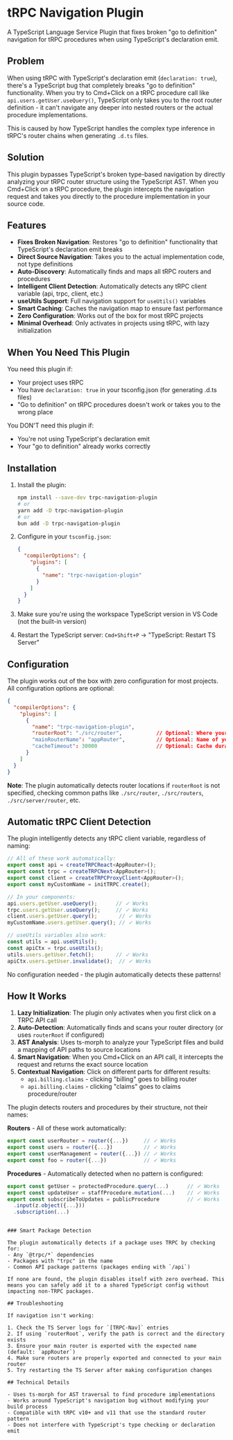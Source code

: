 # tRPC Navigation Plugin

A TypeScript Language Service Plugin that fixes broken "go to definition" navigation for tRPC procedures when using TypeScript's declaration emit.

## Problem

When using tRPC with TypeScript's declaration emit (`declaration: true`), there's a TypeScript bug that completely breaks "go to definition" functionality. When you try to Cmd+Click on a tRPC procedure call like `api.users.getUser.useQuery()`, TypeScript only takes you to the root router definition - it can't navigate any deeper into nested routers or the actual procedure implementations.

This is caused by how TypeScript handles the complex type inference in tRPC's router chains when generating `.d.ts` files.

## Solution

This plugin bypasses TypeScript's broken type-based navigation by directly analyzing your tRPC router structure using the TypeScript AST. When you Cmd+Click on a tRPC procedure, the plugin intercepts the navigation request and takes you directly to the procedure implementation in your source code.

## Features

- **Fixes Broken Navigation**: Restores "go to definition" functionality that TypeScript's declaration emit breaks
- **Direct Source Navigation**: Takes you to the actual implementation code, not type definitions
- **Auto-Discovery**: Automatically finds and maps all tRPC routers and procedures
- **Intelligent Client Detection**: Automatically detects any tRPC client variable (api, trpc, client, etc.)
- **useUtils Support**: Full navigation support for `useUtils()` variables
- **Smart Caching**: Caches the navigation map to ensure fast performance
- **Zero Configuration**: Works out of the box for most tRPC projects
- **Minimal Overhead**: Only activates in projects using tRPC, with lazy initialization

## When You Need This Plugin

You need this plugin if:
- Your project uses tRPC
- You have `declaration: true` in your tsconfig.json (for generating .d.ts files)
- "Go to definition" on tRPC procedures doesn't work or takes you to the wrong place

You DON'T need this plugin if:
- You're not using TypeScript's declaration emit
- Your "go to definition" already works correctly

## Installation

1. Install the plugin:
   ```bash
   npm install --save-dev trpc-navigation-plugin
   # or
   yarn add -D trpc-navigation-plugin
   # or
   bun add -D trpc-navigation-plugin
   ```

2. Configure in your `tsconfig.json`:
   ```json
   {
     "compilerOptions": {
       "plugins": [
         {
           "name": "trpc-navigation-plugin"
         }
       ]
     }
   }
   ```

3. Make sure you're using the workspace TypeScript version in VS Code (not the built-in version)
4. Restart the TypeScript server: `Cmd+Shift+P` → "TypeScript: Restart TS Server"

## Configuration

The plugin works out of the box with zero configuration for most projects. All configuration options are optional:

```json
{
  "compilerOptions": {
    "plugins": [
      {
        "name": "trpc-navigation-plugin",
        "routerRoot": "./src/router",           // Optional: Where your TRPC routers are located
        "mainRouterName": "appRouter",          // Optional: Name of your main router export (default: "appRouter")
        "cacheTimeout": 30000                   // Optional: Cache duration in ms (default: 30000)
      }
    ]
  }
}
```

**Note**: The plugin automatically detects router locations if `routerRoot` is not specified, checking common paths like `./src/router`, `./src/routers`, `./src/server/router`, etc.

## Automatic tRPC Client Detection

The plugin intelligently detects any tRPC client variable, regardless of naming:

```typescript
// All of these work automatically:
export const api = createTRPCReact<AppRouter>();
export const trpc = createTRPCNext<AppRouter>();
export const client = createTRPCProxyClient<AppRouter>();
export const myCustomName = initTRPC.create();

// In your components:
api.users.getUser.useQuery();      // ✓ Works
trpc.users.getUser.useQuery();     // ✓ Works
client.users.getUser.query();       // ✓ Works
myCustomName.users.getUser.query(); // ✓ Works

// useUtils variables also work:
const utils = api.useUtils();
const apiCtx = trpc.useUtils();
utils.users.getUser.fetch();       // ✓ Works
apiCtx.users.getUser.invalidate();  // ✓ Works
```

No configuration needed - the plugin automatically detects these patterns!

## How It Works

1. **Lazy Initialization**: The plugin only activates when you first click on a TRPC API call
2. **Auto-Detection**: Automatically finds and scans your router directory (or uses `routerRoot` if configured)
3. **AST Analysis**: Uses ts-morph to analyze your TypeScript files and build a mapping of API paths to source locations
4. **Smart Navigation**: When you Cmd+Click on an API call, it intercepts the request and returns the exact source location
5. **Contextual Navigation**: Click on different parts for different results:
   - `api.billing.claims` - clicking "billing" goes to billing router
   - `api.billing.claims` - clicking "claims" goes to claims procedure/router

The plugin detects routers and procedures by their structure, not their names:

**Routers** - All of these work automatically:
```typescript
export const userRouter = router({...})     // ✓ Works
export const users = router({...})          // ✓ Works
export const userManagement = router({...}) // ✓ Works
export const foo = router({...})            // ✓ Works
```

**Procedures** - Automatically detected when no pattern is configured:
```typescript
export const getUser = protectedProcedure.query(...)      // ✓ Works
export const updateUser = staffProcedure.mutation(...)    // ✓ Works
export const subscribeToUpdates = publicProcedure         // ✓ Works
  .input(z.object({...}))
  .subscription(...)
```
```

### Smart Package Detection

The plugin automatically detects if a package uses TRPC by checking for:
- Any `@trpc/*` dependencies
- Packages with "trpc" in the name
- Common API package patterns (packages ending with `/api`)

If none are found, the plugin disables itself with zero overhead. This means you can safely add it to a shared TypeScript config without impacting non-TRPC packages.

## Troubleshooting

If navigation isn't working:

1. Check the TS Server logs for `[TRPC-Nav]` entries
2. If using `routerRoot`, verify the path is correct and the directory exists
3. Ensure your main router is exported with the expected name (default: `appRouter`)
4. Make sure routers are properly exported and connected to your main router
5. Try restarting the TS Server after making configuration changes

## Technical Details

- Uses ts-morph for AST traversal to find procedure implementations
- Works around TypeScript's navigation bug without modifying your build process
- Compatible with tRPC v10+ and v11 that use the standard router pattern
- Does not interfere with TypeScript's type checking or declaration emit